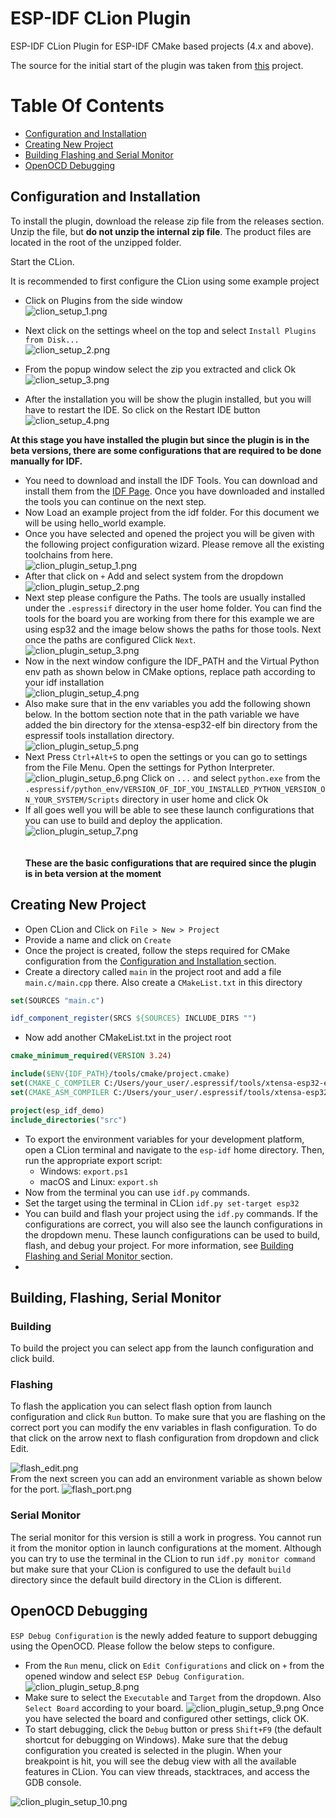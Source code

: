 # ESP-IDF CLion Plugin
ESP-IDF CLion Plugin for ESP-IDF CMake based projects (4.x and above).

The source for the initial start of the plugin was taken from [this](https://github.com/daniel-sullivan/clion-embedded-esp32/) project.

# Table Of Contents

* [ Configuration and Installation ](#config_install) <br>
* [ Creating New Project ](#creatingNewProject)<br>
* [ Building Flashing and Serial Monitor ](#build_flash_monitor)<br>
* [ OpenOCD Debugging ](#openocdDebugging)<br>

<a name="config_install"></a>
## Configuration and Installation

To install the plugin, download the release zip file from the releases section. Unzip the file, but **do not unzip the internal zip file**. The product files are located in the root of the unzipped folder.

Start the CLion.

It is recommended to first configure the CLion using some example project

* Click on Plugins from the side window<br>
![clion_setup_1.png](docs%2Freadme_images%2Finstall%2Fclion_setup_1.png)

* Next click on the settings wheel on the top and select `Install Plugins from Disk...`<br>
![clion_setup_2.png](docs%2Freadme_images%2Finstall%2Fclion_setup_2.png)

* From the popup window select the zip you extracted and click Ok<br>
![clion_setup_3.png](docs%2Freadme_images%2Finstall%2Fclion_setup_3.png)

* After the installation you will be show the plugin installed, but you will have to restart the IDE. So click on the Restart IDE button<br>
![clion_setup_4.png](docs%2Freadme_images%2Finstall%2Fclion_setup_4.png)

**At this stage you have installed the plugin but since the plugin is in the beta versions, there are some configurations that are required to be done manually for IDF.**


* You need to download and install the IDF Tools. You can download and install them from the [IDF Page](https://github.com/espressif/esp-idf/releases). Once you have downloaded and installed the tools you can continue on the next step.
* Now Load an example project from the idf folder. For this document we will be using hello_world example.
* Once you have selected and opened the project you will be given with the following project configuration wizard. Please remove all the existing toolchains from here.<br>
![clion_plugin_setup_1.png](docs%2Freadme_images%2Fsetup%2Fclion_plugin_setup_1.png)
* After that click on `+` Add and select system from the dropdown<br>
![clion_plugin_setup_2.png](docs%2Freadme_images%2Fsetup%2Fclion_plugin_setup_2.png)
* Next step please configure the Paths. The tools are usually installed under the `.espressif` directory in the user home folder.
You can find the tools for the board you are working from there for this example we are using esp32 and the image below shows the paths for those tools.
Next once the paths are configured Click `Next`.<br>
![clion_plugin_setup_3.png](docs%2Freadme_images%2Fsetup%2Fclion_plugin_setup_3.png) 
* Now in the next window configure the IDF_PATH and the Virtual Python env path as shown below in CMake options, replace path according to your idf installation<br>
![clion_plugin_setup_4.png](docs%2Freadme_images%2Fsetup%2Fclion_plugin_setup_4.png)
* Also make sure that in the env variables you add the following shown below. In the bottom section note that in the path variable we have added the bin directory for the xtensa-esp32-elf bin directory from the espressif tools installation directory.<br> 
![clion_plugin_setup_5.png](docs%2Freadme_images%2Fsetup%2Fclion_plugin_setup_5.png)
* Next Press `Ctrl+Alt+S` to open the settings or you can go to settings from the File Menu. Open the settings for Python Interpreter. <br>
![clion_plugin_setup_6.png](docs%2Freadme_images%2Fsetup%2Fclion_plugin_setup_6.png)
Click on `...` and select `python.exe` from the `.espressif/python_env/VERSION_OF_IDF_YOU_INSTALLED_PYTHON_VERSION_ON_YOUR_SYSTEM/Scripts` directory in user home and click Ok<br>
* If all goes well you will be able to see these launch configurations that you can use to build and deploy the application.<br>
![clion_plugin_setup_7.png](docs%2Freadme_images%2Fsetup%2Fclion_plugin_setup_7.png)
<br><br><br>
**These are the basic configurations that are required since the plugin is in beta version at the moment**

<a name="creatingNewProject"></a>
## Creating New Project

* Open CLion and Click on `File > New > Project`
* Provide a name and click on `Create`
* Once the project is created, follow the steps required for CMake configuration from the [Configuration and Installation ](#config_install) section.
* Create a directory called `main` in the project root and add a file `main.c/main.cpp` there. Also create a `CMakeList.txt` in this directory
```cmake
set(SOURCES "main.c")

idf_component_register(SRCS ${SOURCES} INCLUDE_DIRS "")

```

* Now add another CMakeList.txt in the project root
```cmake
cmake_minimum_required(VERSION 3.24)

include($ENV{IDF_PATH}/tools/cmake/project.cmake)
set(CMAKE_C_COMPILER C:/Users/your_user/.espressif/tools/xtensa-esp32-elf/esp-2022r1-11.2.0/xtensa-esp32-elf/bin/xtensa-esp32-elf-gcc.exe)
set(CMAKE_ASM_COMPILER C:/Users/your_user/.espressif/tools/xtensa-esp32-elf/esp-2022r1-11.2.0/xtensa-esp32-elf/bin/xtensa-esp32-elf-g++.exe)

project(esp_idf_demo)
include_directories("src")
```

* To export the environment variables for your development platform, open a CLion terminal and navigate to the `esp-idf` home directory. Then, run the appropriate export script:
  - Windows: `export.ps1`
  - macOS and Linux: `export.sh`
* Now from the terminal you can use `idf.py` commands.
* Set the target using the terminal in CLion `idf.py set-target esp32`
* You can build and flash your project using the `idf.py` commands. If the configurations are correct, you will also see the launch configurations in the dropdown menu. These launch configurations can be used to build, flash, and debug your project. For more information, see  [ Building Flashing and Serial Monitor ](#build_flash_monitor) section.
* 
<a name="build_flash_monitor"></a>
## Building, Flashing, Serial Monitor
### Building
To build the project you can select app from the launch configuration and click build.
### Flashing
To flash the application you can select flash option from launch configuration and click `Run` button.
To make sure that you are flashing on the correct port you can modify the env variables in flash configuration. 
To do that click on the arrow next to flash configuration from dropdown and click Edit.

![flash_edit.png](docs%2Freadme_images%2Fflash_edit.png) <br>
From the next screen you can add an environment variable as shown below for the port.
![flash_port.png](docs%2Freadme_images%2Fflash_port.png)
### Serial Monitor
The serial monitor for this version is still a work in progress. You cannot run it from the monitor option in 
launch configurations at the moment. Although you can try to use the terminal in the CLion 
to run `idf.py monitor command` but make sure that your CLion is configured to use the default `build` directory since
the default build directory in the CLion is different.

<a name="openocdDebugging"></a>
## OpenOCD Debugging
`ESP Debug Configuration` is the newly added feature to support debugging using the OpenOCD.
Please follow the below steps to configure.

* From the `Run` menu, click on `Edit Configurations` and click on `+` from the opened window and select `ESP Debug Configuration`.
![clion_plugin_setup_8.png](docs%2Freadme_images%2Fsetup%2Fclion_plugin_setup_8.png)
* Make sure to select the `Executable` and `Target` from the dropdown. Also `Select Board` according to your board.
![clion_plugin_setup_9.png](docs%2Freadme_images%2Fsetup%2Fclion_plugin_setup_9.png)
Once you have selected the board and configured other settings, click OK.
* To start debugging, click the `Debug` button or press `Shift+F9` (the default shortcut for debugging on Windows). Make sure that the debug configuration you created is selected in the plugin. When your breakpoint is hit, you will see the debug view with all the available features in CLion. You can view threads, stacktraces, and access the GDB console.

![clion_plugin_setup_10.png](docs%2Freadme_images%2Fsetup%2Fclion_plugin_setup_10.png)

